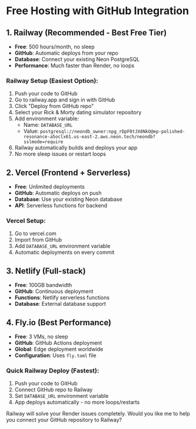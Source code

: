 # Free Hosting with GitHub Integration

## 1. Railway (Recommended - Best Free Tier)
- **Free**: 500 hours/month, no sleep
- **GitHub**: Automatic deploys from your repo
- **Database**: Connect your existing Neon PostgreSQL
- **Performance**: Much faster than Render, no loops

### Railway Setup (Easiest Option):
1. Push your code to GitHub
2. Go to railway.app and sign in with GitHub
3. Click "Deploy from GitHub repo"
4. Select your Rick & Morty dating simulator repository
5. Add environment variable: 
   - Name: `DATABASE_URL` 
   - Value: `postgresql://neondb_owner:npg_rDpF0tJX8NkO@ep-polished-resonance-a5oclx61.us-east-2.aws.neon.tech/neondb?sslmode=require`
6. Railway automatically builds and deploys your app
7. No more sleep issues or restart loops

## 2. Vercel (Frontend + Serverless)
- **Free**: Unlimited deployments
- **GitHub**: Automatic deploys on push
- **Database**: Use your existing Neon database
- **API**: Serverless functions for backend

### Vercel Setup:
1. Go to vercel.com
2. Import from GitHub
3. Add `DATABASE_URL` environment variable
4. Automatic deployments on every commit

## 3. Netlify (Full-stack)
- **Free**: 100GB bandwidth
- **GitHub**: Continuous deployment
- **Functions**: Netlify serverless functions
- **Database**: External database support

## 4. Fly.io (Best Performance)
- **Free**: 3 VMs, no sleep
- **GitHub**: GitHub Actions deployment
- **Global**: Edge deployment worldwide
- **Configuration**: Uses `fly.toml` file

### Quick Railway Deploy (Fastest):
1. Push your code to GitHub
2. Connect GitHub repo to Railway
3. Set `DATABASE_URL` environment variable
4. App deploys automatically - no more loops/restarts

Railway will solve your Render issues completely. Would you like me to help you connect your GitHub repository to Railway?